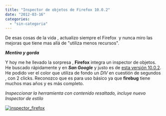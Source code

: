 ```yaml
---
title: "Inspector de objetos de Firefox 10.0.2"
date: "2012-03-16"
categories: 
  - "sin-categoria"
---
```


De esas cosas de la vida , actualizo siempre el Firefox  y nunca miro las mejoras que tiene mas allá de "utiliza menos recursos".

**_Mentira y gorda_**

Y hoy me he llevado la sorpresa , **Firefox** integra un inspector de objetos. He buscado rápidamente y en **_San Google_** y justo es de [esta versión 10.0.2](https://www.mozilla.org/en-US/firefox/10.0.2/releasenotes/). He podido ver el color que utiliza de fondo un _DIV_ en cuestión de segundos  , con 2 clicks. Reconozco que es para uso básico ya que **firebug** tiene muchos mas años y es más completo.

_Inspeccionar la herramienta con contenido resaltado, incluye nuevo Inspector de estilo_

[![inspector_firefox](images/6797359246_fcd8b2192f.jpg)](https://farm8.staticflickr.com/7206/6797359246_fcd8b2192f_b.jpg)
